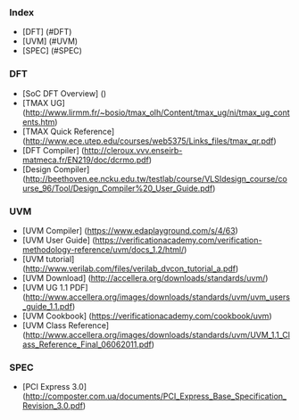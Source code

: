 

### Index ###

* [DFT] (#DFT)
* [UVM] (#UVM)
* [SPEC] (#SPEC)

### DFT ###

* [SoC DFT Overview] ()
* [TMAX UG] (http://www.lirmm.fr/~bosio/tmax_olh/Content/tmax_ug/ni/tmax_ug_contents.htm)
* [TMAX Quick Reference] (http://www.ece.utep.edu/courses/web5375/Links_files/tmax_qr.pdf)
* [DFT Compiler] (http://cleroux.vvv.enseirb-matmeca.fr/EN219/doc/dcrmo.pdf)
* [Design Compiler] (http://beethoven.ee.ncku.edu.tw/testlab/course/VLSIdesign_course/course_96/Tool/Design_Compiler%20_User_Guide.pdf)


### UVM ###

* [UVM Compiler] (https://www.edaplayground.com/s/4/63)
* [UVM User Guide] (https://verificationacademy.com/verification-methodology-reference/uvm/docs_1.2/html/)
* [UVM tutorial] (http://www.verilab.com/files/verilab_dvcon_tutorial_a.pdf)
* [UVM Download] (http://accellera.org/downloads/standards/uvm/)
* [UVM UG 1.1 PDF] (http://www.accellera.org/images/downloads/standards/uvm/uvm_users_guide_1.1.pdf)
* [UVM Cookbook] (https://verificationacademy.com/cookbook/uvm)
* [UVM Class Reference] (http://www.accellera.org/images/downloads/standards/uvm/UVM_1.1_Class_Reference_Final_06062011.pdf)

### SPEC ###

* [PCI Express 3.0] (http://composter.com.ua/documents/PCI_Express_Base_Specification_Revision_3.0.pdf)
